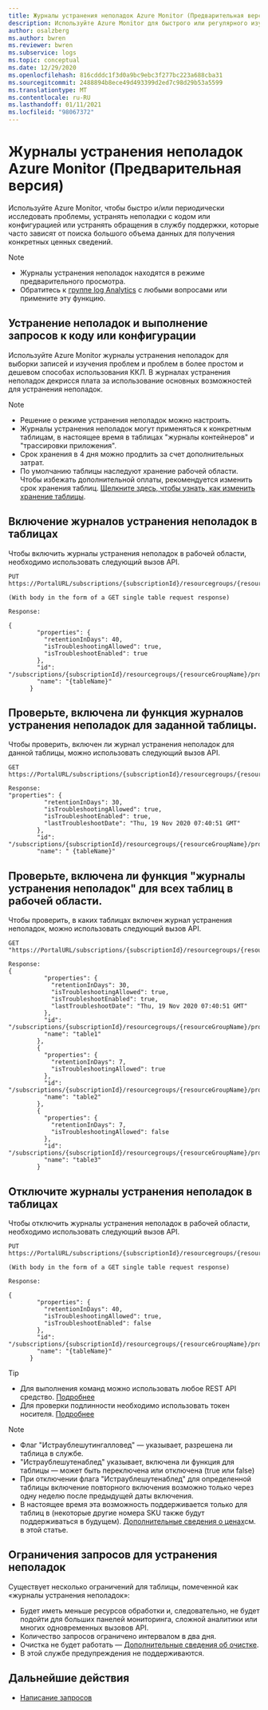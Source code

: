 ```yaml
---
title: Журналы устранения неполадок Azure Monitor (Предварительная версия)
description: Используйте Azure Monitor для быстрого или регулярного изучения проблем, устранения проблем с кодом или конфигурацией или устранения обращений в службу поддержки, которые часто зависят от поиска по большому объему данных для получения конкретных ценных сведений.
author: osalzberg
ms.author: bwren
ms.reviewer: bwren
ms.subservice: logs
ms.topic: conceptual
ms.date: 12/29/2020
ms.openlocfilehash: 816cdddc1f3d0a9bc9ebc3f277bc223a688cba31
ms.sourcegitcommit: 2488894b8ece49d493399d2ed7c98d29b53a5599
ms.translationtype: MT
ms.contentlocale: ru-RU
ms.lasthandoff: 01/11/2021
ms.locfileid: "98067372"
---
```

# <a name="azure-monitor-troubleshooting-logs-preview"></a>Журналы устранения неполадок Azure Monitor (Предварительная версия)
Используйте Azure Monitor, чтобы быстро и/или периодически исследовать проблемы, устранять неполадки с кодом или конфигурацией или устранять обращения в службу поддержки, которые часто зависят от поиска большого объема данных для получения конкретных ценных сведений.

>[!NOTE]
> * Журналы устранения неполадок находятся в режиме предварительного просмотра.
>* Обратитесь к [группе log Analytics](mailto:orens@microsoft.com) с любыми вопросами или примените эту функцию.
## <a name="troubleshoot-and-query-your-code-or-configuration-issues"></a>Устранение неполадок и выполнение запросов к коду или конфигурации
Используйте Azure Monitor журналы устранения неполадок для выборки записей и изучения проблем и проблем в более простом и дешевом способах использования ККЛ.
В журналах устранения неполадок декрисся плата за использование основных возможностей для устранения неполадок.

> [!NOTE]
>* Решение о режиме устранения неполадок можно настроить.
>* Журналы устранения неполадок могут применяться к конкретным таблицам, в настоящее время в таблицах "журналы контейнеров" и "трассировки приложения".
>* Срок хранения в 4 дня можно продлить за счет дополнительных затрат.
>* По умолчанию таблицы наследуют хранение рабочей области. Чтобы избежать дополнительной оплаты, рекомендуется изменить срок хранения таблиц. [Щелкните здесь, чтобы узнать, как изменить хранение таблицы](https://docs.microsoft.com//azure/azure-monitor/platform/manage-cost-storage).

## <a name="turn-on-troubleshooting-logs-on-your-tables"></a>Включение журналов устранения неполадок в таблицах

Чтобы включить журналы устранения неполадок в рабочей области, необходимо использовать следующий вызов API.
```http
PUT https://PortalURL/subscriptions/{subscriptionId}/resourcegroups/{resourceGroupName}/providers/Microsoft.OperationalInsights/workspaces/{workspaceName}/tables/{tableName}

(With body in the form of a GET single table request response)

Response:

{
        "properties": {
          "retentionInDays": 40,
          "isTroubleshootingAllowed": true,
          "isTroubleshootEnabled": true
        },
        "id": "/subscriptions/{subscriptionId}/resourcegroups/{resourceGroupName}/providers/Microsoft.OperationalInsights/workspaces/{workspaceName}/tables/{tableName}",
        "name": "{tableName}"
      }
```
## <a name="check-if-the-troubleshooting-logs-feature-is-enabled-for-a-given-table"></a>Проверьте, включена ли функция журналов устранения неполадок для заданной таблицы.
Чтобы проверить, включен ли журнал устранения неполадок для данной таблицы, можно использовать следующий вызов API.

```http
GET https://PortalURL/subscriptions/{subscriptionId}/resourcegroups/{resourceGroupName}/providers/Microsoft.OperationalInsights/workspaces/{workspaceName}/tables/{tableName}

Response: 
"properties": {
          "retentionInDays": 30,
          "isTroubleshootingAllowed": true,
          "isTroubleshootEnabled": true,
          "lastTroubleshootDate": "Thu, 19 Nov 2020 07:40:51 GMT"
        },
        "id": "/subscriptions/{subscriptionId}/resourcegroups/{resourceGroupName}/providers/microsoft.operationalinsights/workspaces/{workspaceName}/tables/{tableName}",
        "name": " {tableName}"

```
## <a name="check-if-the-troubleshooting-logs-feature-is-enabled-for-all-of-the-tables-in-a-workspace"></a>Проверьте, включена ли функция "журналы устранения неполадок" для всех таблиц в рабочей области.
Чтобы проверить, в каких таблицах включен журнал устранения неполадок, можно использовать следующий вызов API.

```http
GET "https://PortalURL/subscriptions/{subscriptionId}/resourcegroups/{resourceGroupName}/providers/Microsoft.OperationalInsights/workspaces/{workspaceName}/tables"

Response: 
{
          "properties": {
            "retentionInDays": 30,
            "isTroubleshootingAllowed": true,
            "isTroubleshootEnabled": true,
            "lastTroubleshootDate": "Thu, 19 Nov 2020 07:40:51 GMT"
          },
          "id": "/subscriptions/{subscriptionId}/resourcegroups/{resourceGroupName}/providers/microsoft.operationalinsights/workspaces/{workspaceName}/tables/table1",
          "name": "table1"
        },
        {
          "properties": {
            "retentionInDays": 7,
            "isTroubleshootingAllowed": true
          },
          "id": "/subscriptions/{subscriptionId}/resourcegroups/{resourceGroupName}/providers/microsoft.operationalinsights/workspaces/{workspaceName}/tables/table2",
          "name": "table2"
        },
        {
          "properties": {
            "retentionInDays": 7,
            "isTroubleshootingAllowed": false
          },
          "id": "/subscriptions/{subscriptionId}/resourcegroups/{resourceGroupName}/providers/microsoft.operationalinsights/workspaces/{workspaceName}/tables/table3",
          "name": "table3"
        }
```
## <a name="turn-off-troubleshooting-logs-on-your-tables"></a>Отключите журналы устранения неполадок в таблицах

Чтобы отключить журналы устранения неполадок в рабочей области, необходимо использовать следующий вызов API.
```http
PUT https://PortalURL/subscriptions/{subscriptionId}/resourcegroups/{resourceGroupName}/providers/Microsoft.OperationalInsights/workspaces/{workspaceName}/tables/{tableName}

(With body in the form of a GET single table request response)

Response:

{
        "properties": {
          "retentionInDays": 40,
          "isTroubleshootingAllowed": true,
          "isTroubleshootEnabled": false
        },
        "id": "/subscriptions/{subscriptionId}/resourcegroups/{resourceGroupName}/providers/Microsoft.OperationalInsights/workspaces/{workspaceName}/tables/{tableName}",
        "name": "{tableName}"
      }
```
>[!TIP]
>* Для выполнения команд можно использовать любое REST API средство. [Подробнее](https://docs.microsoft.com/rest/api/azure/)
>* Для проверки подлинности необходимо использовать токен носителя. [Подробнее](https://social.technet.microsoft.com/wiki/contents/articles/51140.azure-rest-management-api-the-quickest-way-to-get-your-bearer-token.aspx)

>[!NOTE]
>* Флаг "Истраублешутингалловед" — указывает, разрешена ли таблица в службе.
>* "Истраублешутенаблед" указывает, включена ли функция для таблицы — может быть переключена или отключена (true или false)
>* При отключении флага "Истраублешутенаблед" для определенной таблицы включение повторного включения возможно только через одну неделю после предыдущей даты включения.
>* В настоящее время эта возможность поддерживается только для таблиц в (некоторые другие номера SKU также будут поддерживаться в будущем). [Дополнительные сведения о ценах](https://docs.microsoft.com/services-hub/health/azure_pricing)см. в этой статье.

## <a name="query-limitations-for-troubleshooting"></a>Ограничения запросов для устранения неполадок
Существует несколько ограничений для таблицы, помеченной как «журналы устранения неполадок»:
*   Будет иметь меньше ресурсов обработки и, следовательно, не будет подойти для больших панелей мониторинга, сложной аналитики или многих одновременных вызовов API.
*   Количество запросов ограничено интервалом в два дня.
* Очистка не будет работать — [Дополнительные сведения об очистке](https://docs.microsoft.com/rest/api/loganalytics/workspacepurge/purge).
* В этой службе предупреждения не поддерживаются.
## <a name="next-steps"></a>Дальнейшие действия
* [Написание запросов](https://docs.microsoft.com/azure/data-explorer/write-queries)


